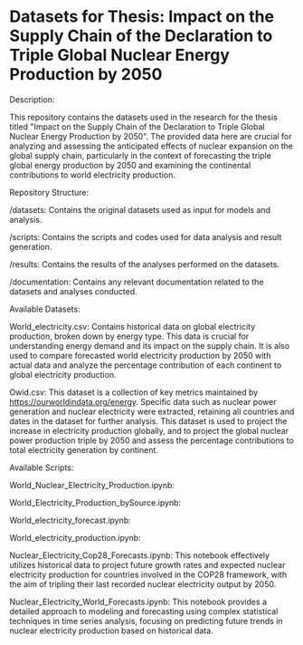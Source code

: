 # Datasets for Thesis: Impact on the Supply Chain of the Declaration to Triple Global Nuclear Energy Production by 2050

Description:

This repository contains the datasets used in the research for the thesis titled "Impact on the Supply Chain of the Declaration to Triple Global Nuclear Energy Production by 2050". The provided data here are crucial for analyzing and assessing the anticipated effects of nuclear expansion on the global supply chain, particularly in the context of forecasting the triple global energy production by 2050 and examining the continental contributions to world electricity production.

Repository Structure:

/datasets: Contains the original datasets used as input for models and analysis.

/scripts: Contains the scripts and codes used for data analysis and result generation.

/results: Contains the results of the analyses performed on the datasets.

/documentation: Contains any relevant documentation related to the datasets and analyses conducted.

Available Datasets:

World_electricity.csv: Contains historical data on global electricity production, broken down by energy type. This data is crucial for understanding energy demand and its impact on the supply chain. It is also used to compare forecasted world electricity production by 2050 with actual data and analyze the percentage contribution of each continent to global electricity production.

Owid.csv: This dataset is a collection of key metrics maintained by https://ourworldindata.org/energy. Specific data such as nuclear power generation and nuclear electricity were extracted, retaining all countries and dates in the dataset for further analysis. This dataset is used to project the increase in electricity production globally, and to project the global nuclear power production triple by 2050 and assess the percentage contributions to total electricity generation by continent.

Available Scripts:

World_Nuclear_Electricity_Production.ipynb: 

World_Electricity_Production_bySource.ipynb: 

World_electricity_forecast.ipynb: 

World_electricity_production.ipynb: 

Nuclear_Electricity_Cop28_Forecasts.ipynb: This notebook effectively utilizes historical data to project future growth rates and expected nuclear electricity production for countries involved in the COP28 framework, with the aim of tripling their last recorded nuclear electricity output by 2050.

Nuclear_Electricity_World_Forecasts.ipynb: This notebook provides a detailed approach to modeling and forecasting using complex statistical techniques in time series analysis, focusing on predicting future trends in nuclear electricity production based on historical data.




